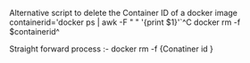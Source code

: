 Alternative script to delete the Container ID of a docker image 
 containerid='docker ps | awk -F " " '{print $1}'`^C
 docker rm -f $containerid^

 Straight forward process :- docker rm -f {Conatiner id }
